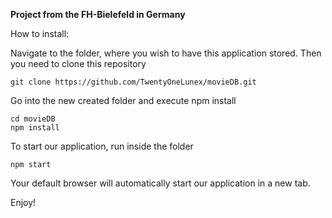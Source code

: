 **Project from the FH-Bielefeld in Germany**

How to install:

Navigate to the folder, where you wish to have this application stored. Then you need to clone this repository
```
git clone https://github.com/TwentyOneLunex/movieDB.git
```

Go into the new created folder and execute npm install
```
cd movieDB
npm install
```

To start our application, run inside the folder
```
npm start
```

Your default browser will automatically start our application in a new tab.

Enjoy!
